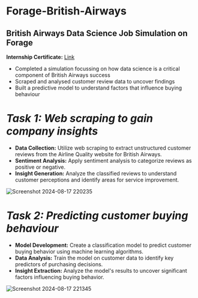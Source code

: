 # Forage-British-Airways
## **British Airways Data Science Job Simulation on Forage**

**Internship Certificate:** <a href=https://forage-uploads-prod.s3.amazonaws.com/completion-certificates/British%20Airways/NjynCWzGSaWXQCxSX_British%20Airways_4NCA9oMHW6MT3bdmo_1723902684932_completion_certificate.pdf target="_blank">Link</a>

* Completed a simulation focussing on how data science is a critical component
   of British Airways success
 * Scraped and analysed customer review data to uncover findings
 * Built a predictive model to understand factors that influence buying
   behaviour
   
# *Task 1: Web scraping to gain company insights*
* **Data Collection:** Utilize web scraping to extract unstructured customer reviews from the Airline Quality website for British Airways.
* **Sentiment Analysis:** Apply sentiment analysis to categorize reviews as positive or negative.
* **Insight Generation:** Analyze the classified reviews to understand customer perceptions and identify areas for service improvement.

![Screenshot 2024-08-17 220235](https://github.com/user-attachments/assets/0b69fa44-8775-41a7-b7e4-429bc2f124a8)

# *Task 2: Predicting customer buying behaviour*
* **Model Development:** Create a classification model to predict customer buying behavior using machine learning algorithms.
* **Data Analysis:** Train the model on customer data to identify key predictors of purchasing decisions.
* **Insight Extraction:** Analyze the model's results to uncover significant factors influencing buying behavior.

![Screenshot 2024-08-17 221345](https://github.com/user-attachments/assets/ec652f9f-5ce0-459f-ba32-73bcac9dd51d)
